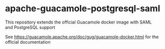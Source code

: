 # apache-guacamole-postgresql-saml
This repository extends the official Guacamole docker image with SAML and PostgreSQL support

See https://guacamole.apache.org/doc/gug/guacamole-docker.html for the official documentation